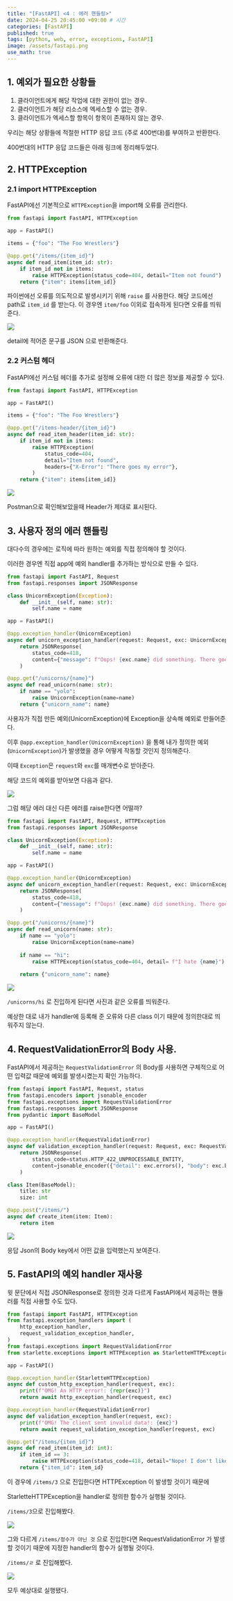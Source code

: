 ```yaml
---
title: "[FastAPI] <4 : 에러 핸들링>"
date: 2024-04-25 20:45:00 +09:00 # 시간
categories: [FastAPI]
published: true
tags: [python, web, error, exceptions, FastAPI]
image: /assets/fastapi.png
use_math: true
---
```

## 1. 예외가 필요한 상황들

1. 클라이언트에게 해당 작업에 대한 권한이 없는 경우.
2. 클라이언트가 해당 리소스에 엑세스할 수 없는 경우.
3. 클라이언트가 엑세스할 항목이 항목이 존재하지 않는 경우.
    
    

우리는 해당 상황들에 적절한 HTTP 응답 코드 (주로 400번대)를 부여하고 반환한다.

400번대의 HTTP 응답 코드들은 아래 링크에 정리해두었다.

## 2. HTTPException

### 2.1 import HTTPException

FastAPI에선 기본적으로 `HTTPException`을 import해 오류를 관리한다.

```python
from fastapi import FastAPI, HTTPException

app = FastAPI()

items = {"foo": "The Foo Wrestlers"}

@app.get("/items/{item_id}")
async def read_item(item_id: str):
    if item_id not in items:
        raise HTTPException(status_code=404, detail="Item not found")
    return {"item": items[item_id]}
```

파이썬에선 오류를 의도적으로 발생시키기 위해 `raise` 를 사용한다. 해당 코드에선 path로 `item_id` 를 받는다. 이 경우엔 `item/foo` 이외로 접속하게 된다면 오류를 띄워준다.

![](/assets/error1.png)

detail에 적어준 문구를 JSON 으로 반환해준다.

### 2.2 커스텀 헤더

FastAPI에선 커스텀 헤더를 추가로 설정해 오류에 대한 더 많은 정보를 제공할 수 있다.

```python
from fastapi import FastAPI, HTTPException

app = FastAPI()

items = {"foo": "The Foo Wrestlers"}

@app.get("/items-header/{item_id}")
async def read_item_header(item_id: str):
    if item_id not in items:
        raise HTTPException(
            status_code=404,
            detail="Item not found",
            headers={"X-Error": "There goes my error"},
        )
    return {"item": items[item_id]}
```

![](/assets/error2.png)

Postman으로 확인해보았을때 Header가 제대로 표시된다.

## 3. 사용자 정의 에러 핸들링

대다수의 경우에는 로직에 따라 원하는 예외를 직접 정의해야 할 것이다.

이러한 경우엔 직접 app에 예외 handler를 추가하는 방식으로 만들 수 있다.

```python
from fastapi import FastAPI, Request
from fastapi.responses import JSONResponse

class UnicornException(Exception):
    def __init__(self, name: str):
        self.name = name

app = FastAPI()

@app.exception_handler(UnicornException)
async def unicorn_exception_handler(request: Request, exc: UnicornException):
    return JSONResponse(
        status_code=418,
        content={"message": f"Oops! {exc.name} did something. There goes a rainbow..."},
    )

@app.get("/unicorns/{name}")
async def read_unicorn(name: str):
    if name == "yolo":
        raise UnicornException(name=name)
    return {"unicorn_name": name}
```

사용자가 직접 만든 예외(UnicornException)에 Exception을 상속해 예외로 만들어준다.

이후 `@app.exception_handler(UnicornException)` 을 통해 내가 정의한 예외(`UnicornException`)가 발생했을 경우 어떻게 작동할 것인지 정의해준다.

이때 `Exception`은 `request`와 `exc`를 매개변수로 받아준다.

해당 코드의 예외를 받아보면 다음과 같다.

![](/assets/error3.png)

그럼 해당 에러 대신 다른 에러를 raise한다면 어떨까?

```python
from fastapi import FastAPI, Request, HTTPException
from fastapi.responses import JSONResponse

class UnicornException(Exception):
    def __init__(self, name: str):
        self.name = name

app = FastAPI()

@app.exception_handler(UnicornException)
async def unicorn_exception_handler(request: Request, exc: UnicornException):
    return JSONResponse(
        status_code=418,
        content={"message": f"Oops! {exc.name} did something. There goes a rainbow..."},
    )

@app.get("/unicorns/{name}")
async def read_unicorn(name: str):
    if name == "yolo":
        raise UnicornException(name=name)
    
    if name == "hi":
        raise HTTPException(status_code=404, detail= f"I hate {name}")
    
    return {"unicorn_name": name}
```

![](/assets/error4.png)

`/unicorns/hi` 로 진입하게 된다면 사진과 같은 오류를 띄워준다.

예상한 대로 내가 handler에 등록해 준 오류와 다른 class 이기 때문에 정의한대로 띄워주지 않는다.

## 4. RequestValidationError의 Body 사용.

FastAPI에서 제공하는 `RequestValidationError` 의 Body를 사용하면 구체적으로 어떤 입력값 때문에 예외를 발생시켰는지 확인 가능하다.

```python
from fastapi import FastAPI, Request, status
from fastapi.encoders import jsonable_encoder
from fastapi.exceptions import RequestValidationError
from fastapi.responses import JSONResponse
from pydantic import BaseModel

app = FastAPI()

@app.exception_handler(RequestValidationError)
async def validation_exception_handler(request: Request, exc: RequestValidationError):
    return JSONResponse(
        status_code=status.HTTP_422_UNPROCESSABLE_ENTITY,
        content=jsonable_encoder({"detail": exc.errors(), "body": exc.body}),
    )

class Item(BaseModel):
    title: str
    size: int

@app.post("/items/")
async def create_item(item: Item):
    return item
```

![](/assets/error5.png)

응답 Json의 Body key에서 어떤 값을 입력했는지 보여준다.

## 5. FastAPI의 예외 handler 재사용

윗 문단에서 직접 JSONResponse로 정의한 것과 다르게 FastAPI에서 제공하는 핸들러를 직접 사용할 수도 있다.

```python
from fastapi import FastAPI, HTTPException
from fastapi.exception_handlers import (
    http_exception_handler,
    request_validation_exception_handler,
)
from fastapi.exceptions import RequestValidationError
from starlette.exceptions import HTTPException as StarletteHTTPException

app = FastAPI()

@app.exception_handler(StarletteHTTPException)
async def custom_http_exception_handler(request, exc):
    print(f"OMG! An HTTP error!: {repr(exc)}")
    return await http_exception_handler(request, exc)

@app.exception_handler(RequestValidationError)
async def validation_exception_handler(request, exc):
    print(f"OMG! The client sent invalid data!: {exc}")
    return await request_validation_exception_handler(request, exc)

@app.get("/items/{item_id}")
async def read_item(item_id: int):
    if item_id == 3:
        raise HTTPException(status_code=418, detail="Nope! I don't like 3.")
    return {"item_id": item_id}
```

이 경우에 `/items/3` 으로 진입한다면 HTTPException 이 발생할 것이기 때문에 

StarletteHTTPException을 handler로 정의한 함수가 실행될 것이다.

`/items/3`으로 진입해봤다.

![](/assets/error6.png)

그와 다르게 `/items/정수가 아닌 것` 으로 진입한다면 RequestValidationError 가 발생할 것이기 때문에 지정한 handler의 함수가 실행될 것이다.

`/items/ㄹ` 로 진입해봤다.

![](/assets/error7.png)

모두 예상대로 실행됐다.